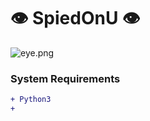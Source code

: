 # :eye: SpiedOnU :eye:

![eye.png](https://imgur.com/d98924e6-75fd-43cd-8039-431d2e399f15)

### System Requirements
```diff
+ Python3
+ 
```
